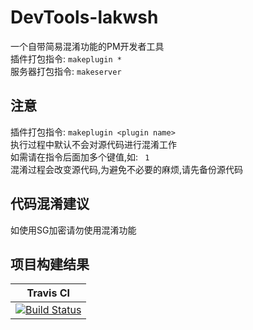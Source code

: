 # DevTools-lakwsh
一个自带简易混淆功能的PM开发者工具<br>
插件打包指令: `makeplugin *`<br>
服务器打包指令: `makeserver`<br>

## 注意
插件打包指令: `makeplugin <plugin name>`<br>
执行过程中默认不会对源代码进行混淆工作<br>
如需请在指令后面加多个键值,如: ` 1`<br>
混淆过程会改变源代码,为避免不必要的麻烦,请先备份源代码<br>

## 代码混淆建议
如使用SG加密请勿使用混淆功能

## 项目构建结果
|Travis CI |
| :---: |
|[![Build Status](https://travis-ci.org/lakwsh/DevTools-lakwsh.svg?branch=master)](https://travis-ci.org/lakwsh/DevTools-lakwsh)|

